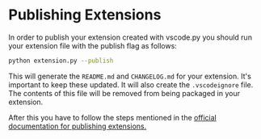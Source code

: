 # Publishing Extensions

In order to publish your extension created with vscode.py you should run your extension file with the publish flag as follows:

```bash
python extension.py --publish
```

This will generate the `README.md` and `CHANGELOG.md` for your extension. It's important to keep these updated. It will also create the `.vscodeignore` file. The contents of this file will be removed from being packaged in your extension.

After this you have to follow the steps mentioned in the [official documentation for publishing extensions.](https://code.visualstudio.com/api/working-with-extensions/publishing-extension)
